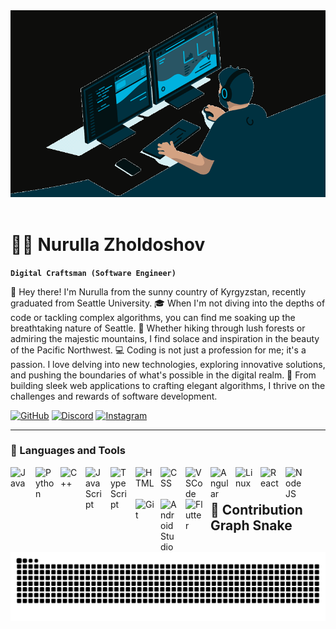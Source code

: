 <div align="center"> 
  <img src="https://raw.githubusercontent.com/Potential17/Potential17/master/user%20(2).gif" alt="coding" />
</div><br />

# 👨‍💻 Nurulla Zholdoshov

**`Digital Craftsman (Software Engineer)`**

👋 Hey there! I'm Nurulla from the sunny country of Kyrgyzstan, recently graduated from Seattle University. 🎓 When I'm not diving into the depths of code or tackling complex algorithms, you can find me soaking up the breathtaking nature of Seattle. 🌲 Whether hiking through lush forests or admiring the majestic mountains, I find solace and inspiration in the beauty of the Pacific Northwest. 💻 Coding is not just a profession for me; it's a passion. I love delving into new technologies, exploring innovative solutions, and pushing the boundaries of what's possible in the digital realm. 🚀 From building sleek web applications to crafting elegant algorithms, I thrive on the challenges and rewards of software development.

<!--[![LinkedIn](https://img.shields.io/badge/LinkedIn-0077B5?style=for-the-badge&logo=linkedin&logoColor=white)](https://linkedin.com/in/nzholdoshov)-->
[![GitHub](https://img.shields.io/badge/GitHub-100000?style=for-the-badge&logo=github&logoColor=white)](https://github.com/zholdoshov)
[![Discord](https://img.shields.io/badge/Discord-5865F2?style=for-the-badge&logo=discord&logoColor=white)](https://www.discordapp.com/users/408014026472423426)
[![Instagram](https://img.shields.io/badge/Instagram-E4405F?style=for-the-badge&logo=instagram&logoColor=white)](https://www.instagram.com/zholdoshovjr/)

---

### 🧰 Languages and Tools

<img align="left" alt="Java" width="30px" style="padding-right:10px;" src="https://cdn.jsdelivr.net/gh/devicons/devicon/icons/java/java-original.svg"/>
<img align="left" alt="Python" width="30px" style="padding-right:10px;" src="https://cdn.jsdelivr.net/gh/devicons/devicon/icons/python/python-plain.svg" />
<img align="left" alt="C++" width="30px" style="padding-right:10px;" src="https://cdn.jsdelivr.net/gh/devicons/devicon@latest/icons/cplusplus/cplusplus-original.svg" />
<img align="left" alt="JavaScript" width="30px" style="padding-right:10px;" src="https://cdn.jsdelivr.net/gh/devicons/devicon/icons/javascript/javascript-plain.svg" />
<img align="left" alt="TypeScript" width="30px" style="padding-right:10px;" src="https://cdn.jsdelivr.net/gh/devicons/devicon/icons/typescript/typescript-plain.svg" />
<img align="left" alt="HTML" width="30px" style="padding-right:10px;" src="https://cdn.jsdelivr.net/gh/devicons/devicon/icons/html5/html5-plain.svg" />
<img align="left" alt="CSS" width="30px" style="padding-right:10px;" src="https://cdn.jsdelivr.net/gh/devicons/devicon/icons/css3/css3-plain.svg" />
<img align="left" alt="VSCode" width="30px" style="padding-right:10px;" src="https://cdn.jsdelivr.net/gh/devicons/devicon@latest/icons/vscode/vscode-original.svg" />
<img align="left" alt="Angular" width="30px" style="padding-right:10px;" src="https://cdn.jsdelivr.net/gh/devicons/devicon/icons/angularjs/angularjs-plain.svg" />
<img align="left" alt="Linux" width="30px" style="padding-right:10px;" src="https://cdn.jsdelivr.net/gh/devicons/devicon/icons/linux/linux-original.svg" />
<img align="left" alt="React" width="30px" style="padding-right:10px;" src="https://cdn.jsdelivr.net/gh/devicons/devicon/icons/react/react-original.svg" />
<img align="left" alt="NodeJS" width="30px" style="padding-right:10px;" src="https://cdn.jsdelivr.net/gh/devicons/devicon/icons/nodejs/nodejs-original.svg" />
<img align="left" alt="Git" width="30px" style="padding-right:10px;" src="https://cdn.jsdelivr.net/gh/devicons/devicon@latest/icons/git/git-original.svg" />
<img align="left" alt="Android Studio" width="30px" style="padding-right:10px;" src="https://cdn.jsdelivr.net/gh/devicons/devicon@latest/icons/androidstudio/androidstudio-original.svg" />
<img align="left" alt="Flutter" width="30px" style="padding-right:10px;" src="https://cdn.jsdelivr.net/gh/devicons/devicon@latest/icons/flutter/flutter-original.svg" />
<br />

#

## 🐍 Contribution Graph Snake

<div align="center"> 
  <a href="https://github.com/Platane/snk">
    <img src="https://github.com/zholdoshov/zholdoshov/blob/output/github-contribution-grid-snake-dark.svg" alt="snake" />
  </a>
</div>

<!--
**zholdoshov/zholdoshov** is a ✨ _special_ ✨ repository because its `README.md` (this file) appears on your GitHub profile.

Here are some ideas to get you started:

- 🔭 I’m currently working on ...
- 🌱 I’m currently learning ...
- 👯 I’m looking to collaborate on ...
- 🤔 I’m looking for help with ...
- 💬 Ask me about ...
- 📫 How to reach me: ...
- 😄 Pronouns: ...
- ⚡ Fun fact: ...
-->

